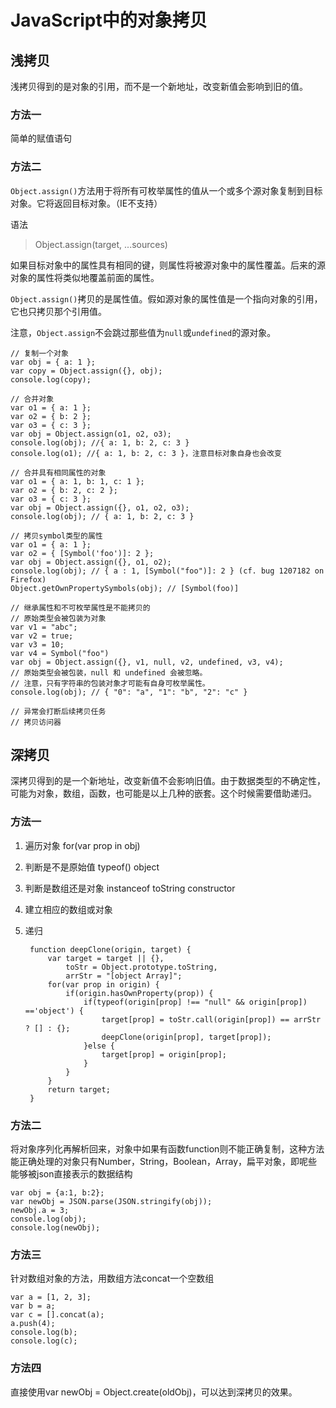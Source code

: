 # JavaScript中的对象拷贝 #
## 浅拷贝 ##
浅拷贝得到的是对象的引用，而不是一个新地址，改变新值会影响到旧的值。

### 方法一 ###
简单的赋值语句

### 方法二 ###
`Object.assign()`方法用于将所有可枚举属性的值从一个或多个源对象复制到目标对象。它将返回目标对象。（IE不支持）

语法

> Object.assign(target, ...sources)

如果目标对象中的属性具有相同的键，则属性将被源对象中的属性覆盖。后来的源对象的属性将类似地覆盖前面的属性。

`Object.assign()`拷贝的是属性值。假如源对象的属性值是一个指向对象的引用，它也只拷贝那个引用值。

注意，`Object.assign`不会跳过那些值为`null`或`undefined`的源对象。

	// 复制一个对象
	var obj = { a: 1 };
	var copy = Object.assign({}, obj);
	console.log(copy);

	// 合并对象
	var o1 = { a: 1 };
	var o2 = { b: 2 };
	var o3 = { c: 3 };
	var obj = Object.assign(o1, o2, o3);
	console.log(obj); //{ a: 1, b: 2, c: 3 }
	console.log(o1); //{ a: 1, b: 2, c: 3 }，注意目标对象自身也会改变

	// 合并具有相同属性的对象
	var o1 = { a: 1, b: 1, c: 1 };
	var o2 = { b: 2, c: 2 };
	var o3 = { c: 3 };
	var obj = Object.assign({}, o1, o2, o3);
	console.log(obj); // { a: 1, b: 2, c: 3 }

	// 拷贝symbol类型的属性
	var o1 = { a: 1 };
	var o2 = { [Symbol('foo')]: 2 };
	var obj = Object.assign({}, o1, o2);
	console.log(obj); // { a : 1, [Symbol("foo")]: 2 } (cf. bug 1207182 on Firefox)
	Object.getOwnPropertySymbols(obj); // [Symbol(foo)]

	// 继承属性和不可枚举属性是不能拷贝的
	// 原始类型会被包装为对象
	var v1 = "abc";
	var v2 = true;
	var v3 = 10;
	var v4 = Symbol("foo")
	var obj = Object.assign({}, v1, null, v2, undefined, v3, v4); 
	// 原始类型会被包装，null 和 undefined 会被忽略。
	// 注意，只有字符串的包装对象才可能有自身可枚举属性。
	console.log(obj); // { "0": "a", "1": "b", "2": "c" }

	// 异常会打断后续拷贝任务
	// 拷贝访问器
## 深拷贝 ##
深拷贝得到的是一个新地址，改变新值不会影响旧值。由于数据类型的不确定性，可能为对象，数组，函数，也可能是以上几种的嵌套。这个时候需要借助递归。

### 方法一 ###

1. 遍历对象 for(var prop in obj)
2. 判断是不是原始值 typeof() object
3. 判断是数组还是对象 instanceof toString constructor
4. 建立相应的数组或对象
5. 递归

		function deepClone(origin, target) {
			var target = target || {},
				toStr = Object.prototype.toString,
				arrStr = "[object Array]";
			for(var prop in origin) {
				if(origin.hasOwnProperty(prop)) {
					if(typeof(origin[prop] !== "null" && origin[prop]) =='object') {
						target[prop] = toStr.call(origin[prop]) == arrStr ? [] : {};
						deepClone(origin[prop], target[prop]);
					}else {
						target[prop] = origin[prop];
					}
				}
			}
			return target;
		}

### 方法二 ###
将对象序列化再解析回来，对象中如果有函数function则不能正确复制，这种方法能正确处理的对象只有Number，String，Boolean，Array，扁平对象，即呢些能够被json直接表示的数据结构

	var obj = {a:1, b:2};
	var newObj = JSON.parse(JSON.stringify(obj));
	newObj.a = 3;
	console.log(obj);
	console.log(newObj);

### 方法三 ###
针对数组对象的方法，用数组方法concat一个空数组

	var a = [1, 2, 3];
	var b = a;
	var c = [].concat(a);
	a.push(4);
	console.log(b);
	console.log(c);

### 方法四 ###
直接使用var newObj = Object.create(oldObj)，可以达到深拷贝的效果。